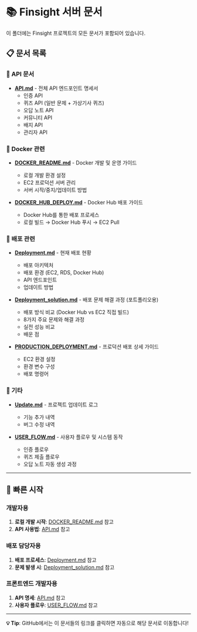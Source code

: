 # 📚 Finsight 서버 문서

이 폴더에는 Finsight 프로젝트의 모든 문서가 포함되어 있습니다.

## 📋 문서 목록

### 📘 API 문서
- **[API.md](API.md)** - 전체 API 엔드포인트 명세서
  - 인증 API
  - 퀴즈 API (일반 문제 + 가상기사 퀴즈)
  - 오답 노트 API
  - 커뮤니티 API
  - 배지 API
  - 관리자 API

### 🐳 Docker 관련
- **[DOCKER_README.md](DOCKER_README.md)** - Docker 개발 및 운영 가이드
  - 로컬 개발 환경 설정
  - EC2 프로덕션 서버 관리
  - 서버 시작/중지/업데이트 방법
  
- **[DOCKER_HUB_DEPLOY.md](DOCKER_HUB_DEPLOY.md)** - Docker Hub 배포 가이드
  - Docker Hub를 통한 배포 프로세스
  - 로컬 빌드 → Docker Hub 푸시 → EC2 Pull

### 🚀 배포 관련
- **[Deployment.md](Deployment.md)** - 현재 배포 현황
  - 배포 아키텍처
  - 배포 환경 (EC2, RDS, Docker Hub)
  - API 엔드포인트
  - 업데이트 방법

- **[Deployment_solution.md](Deployment_solution.md)** - 배포 문제 해결 과정 (포트폴리오용)
  - 배포 방식 비교 (Docker Hub vs EC2 직접 빌드)
  - 8가지 주요 문제와 해결 과정
  - 실전 성능 비교
  - 배운 점

- **[PRODUCTION_DEPLOYMENT.md](PRODUCTION_DEPLOYMENT.md)** - 프로덕션 배포 상세 가이드
  - EC2 환경 설정
  - 환경 변수 구성
  - 배포 명령어

### 🔄 기타
- **[Update.md](Update.md)** - 프로젝트 업데이트 로그
  - 기능 추가 내역
  - 버그 수정 내역

- **[USER_FLOW.md](USER_FLOW.md)** - 사용자 플로우 및 시스템 동작
  - 인증 플로우
  - 퀴즈 제출 플로우
  - 오답 노트 자동 생성 과정

---

## 🎯 빠른 시작

### 개발자용
1. **로컬 개발 시작**: [DOCKER_README.md](DOCKER_README.md) 참고
2. **API 사용법**: [API.md](API.md) 참고

### 배포 담당자용
1. **배포 프로세스**: [Deployment.md](Deployment.md) 참고
2. **문제 발생 시**: [Deployment_solution.md](Deployment_solution.md) 참고

### 프론트엔드 개발자용
1. **API 명세**: [API.md](API.md) 참고
2. **사용자 플로우**: [USER_FLOW.md](USER_FLOW.md) 참고

---

**💡 Tip**: GitHub에서는 이 문서들의 링크를 클릭하면 자동으로 해당 문서로 이동합니다!

